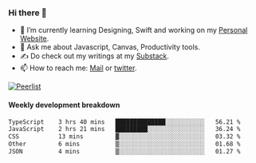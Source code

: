 ### Hi there 👋

- 🌱 I’m currently learning Designing, Swift and working on my [Personal Website](https://kvaishak.com/).
- 💬 Ask me about Javascript, Canvas,  Productivity tools. 
- :writing_hand: Do check out my writings at my [Substack](https://kvaishak.substack.com/).
- 📫 How to reach me: [Mail](mailto:vaishak.kaippanchery@gmail.com) or [twitter](https://twitter.com/kvaishack).

[![Peerlist](https://github-readme-badge.peerlist.io/api/vaishak)](https://peerlist.io/vaishak)

#### Weekly development breakdown

<!--START_SECTION:waka-->

```txt
TypeScript    3 hrs 40 mins   ██████████████░░░░░░░░░░░   56.21 %
JavaScript    2 hrs 21 mins   █████████░░░░░░░░░░░░░░░░   36.24 %
CSS           13 mins         ▓░░░░░░░░░░░░░░░░░░░░░░░░   03.32 %
Other         6 mins          ▒░░░░░░░░░░░░░░░░░░░░░░░░   01.68 %
JSON          4 mins          ▒░░░░░░░░░░░░░░░░░░░░░░░░   01.27 %
```

<!--END_SECTION:waka-->
